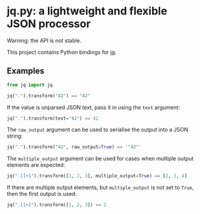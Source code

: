 # jq.py: a lightweight and flexible JSON processor

Warning: the API is not stable.

This project contains Python bindings for [jq](http://stedolan.github.io/jq/).

## Examples

```python
from jq import jq

jq(".").transform("42") == "42"
```

If the value is unparsed JSON text, pass it in using the `text` argument:

```python
jq(".").transform(text="42") == 42
```

The `raw_output` argument can be used to serialise the output into a JSON string:

```python
jq(".").transform("42", raw_output=True) == '"42"'
```

The `multiple_output` argument can be used for cases when multiple output elements are expected:

```python
jq(".[]+1").transform([1, 2, 3], multiple_output=True) == [2, 3, 4]
```

If there are multiple output elements, but `multiple_output` is not set to `True`, then the first output is used:

```python
jq(".[]+1").transform([1, 2, 3]) == 2
```
